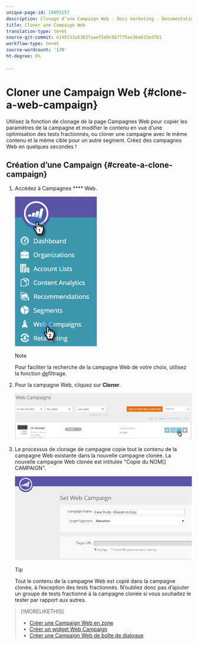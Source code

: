 ```yaml
---
unique-page-id: 10093157
description: Clonage d’une Campaign Web - Docs marketing - Documentation du produit
title: Cloner une Campaign Web
translation-type: tm+mt
source-git-commit: e149133a5383faaef5e9c9b7775ae36e633ed7b1
workflow-type: tm+mt
source-wordcount: '170'
ht-degree: 0%

---
```



# Cloner une Campaign Web {#clone-a-web-campaign}

Utilisez la fonction de clonage de la page Campagnes Web pour copier les paramètres de la campagne et modifier le contenu en vue d&#39;une optimisation des tests fractionnés, ou cloner une campagne avec le même contenu et la même cible pour un autre segment. Créez des campagnes Web en quelques secondes !

## Création d’une Campaign {#create-a-clone-campaign}

1. Accédez à Campagnes **** Web.

   ![](assets/image2016-8-18-16-3a44-3a0.png)

   >[!NOTE]
   >
   >Pour faciliter la recherche de la campagne Web de votre choix, utilisez la fonction [de](filter-web-campaigns.md)filtrage.

1. Pour la campagne Web, cliquez sur **Cloner**.

   ![](assets/web-campaigns-1-clone-hand.png)

1. Le processus de clonage de campagne copie tout le contenu de la campagne Web existante dans la nouvelle campagne clonée. La nouvelle campagne Web clonée est intitulée &quot;Copie du NOM[] CAMPAIGN&quot;.

   ![](assets/image2016-8-18-17-3a8-3a27.png)

   >[!TIP]
   >
   >Tout le contenu de la campagne Web est copié dans la campagne clonée, à l’exception des tests fractionnés. N’oubliez donc pas d’ajouter un groupe de tests fractionné à la campagne clonée si vous souhaitez le tester par rapport aux autres.

>[!MORELIKETHIS]
>
>* [Créer une Campaign Web en zone](create-a-new-in-zone-web-campaign.md)
>* [Créer un widget Web Campaign](create-a-new-widget-web-campaign.md)
>* [Créer une Campaign Web de boîte de dialogue](create-a-new-dialog-web-campaign.md)

>



